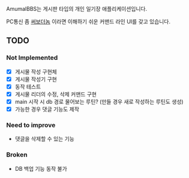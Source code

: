 AmumalBBS는 게시판 타입의 개인 일기장 애플리케이션입니다.

PC통신 좀 [써보더놈](https://www.youtube.com/watch?v=a7HhERM3TZI) 이라면 이해하기 쉬운 커맨드 라인 UI를 갖고 있습니다.

## TODO
### Not Implemented
- [x] 게시물 작성 구현체
- [x] 게시물 작성기 구현
- [x] 동작 테스트
- [x] 게시물 리더의 수정, 삭제 커맨드 구현
- [x] main 시작 시 db 경로 물어보는 루틴? (만들 경우 새로 작성하는 루틴도 생성)
- [x] 가능한 경우 댓글 기능도 제작

### Need to improve
- 댓글을 삭제할 수 있는 기능

### Broken
- DB 백업 기능 동작 불가